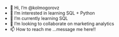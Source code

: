 - 👋 Hi, I’m @kolmogorovz
- 👀 I’m interested in learning SQL + Python
- 🌱 I’m currently learning SQL
- 💞️ I’m looking to collaborate on marketing analytics
- 📫 How to reach me ...message me here!!

<!---
kolmogorovz/kolmogorovz is a ✨ special ✨ repository because its `README.md` (this file) appears on your GitHub profile.
You can click the Preview link to take a look at your changes.
--->

